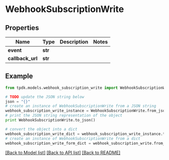 # WebhookSubscriptionWrite



## Properties
Name | Type | Description | Notes
------------ | ------------- | ------------- | -------------
**event** | **str** |  | 
**callback_url** | **str** |  | 

## Example

```python
from tpdk.models.webhook_subscription_write import WebhookSubscriptionWrite

# TODO update the JSON string below
json = "{}"
# create an instance of WebhookSubscriptionWrite from a JSON string
webhook_subscription_write_instance = WebhookSubscriptionWrite.from_json(json)
# print the JSON string representation of the object
print WebhookSubscriptionWrite.to_json()

# convert the object into a dict
webhook_subscription_write_dict = webhook_subscription_write_instance.to_dict()
# create an instance of WebhookSubscriptionWrite from a dict
webhook_subscription_write_form_dict = webhook_subscription_write.from_dict(webhook_subscription_write_dict)
```
[[Back to Model list]](../README.md#documentation-for-models) [[Back to API list]](../README.md#documentation-for-api-endpoints) [[Back to README]](../README.md)



